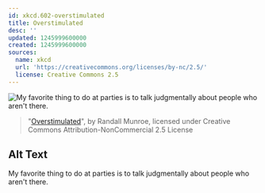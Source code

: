 ```yaml
---
id: xkcd.602-overstimulated
title: Overstimulated
desc: ''
updated: 1245999600000
created: 1245999600000
sources:
  name: xkcd
  url: 'https://creativecommons.org/licenses/by-nc/2.5/'
  license: Creative Commons 2.5
---
```

![My favorite thing to do at parties is to talk judgmentally about people who aren't there.](https://imgs.xkcd.com/comics/overstimulated.png)
> "[Overstimulated](https://xkcd.com/602/)", by Randall Munroe, licensed under Creative Commons Attribution-NonCommercial 2.5 License

## Alt Text
My favorite thing to do at parties is to talk judgmentally about people who aren't there.
